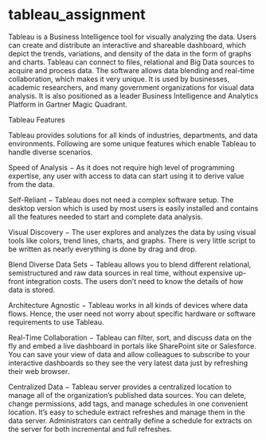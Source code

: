 # tableau_assignment
Tableau is a Business Intelligence tool for visually analyzing the data. Users can create and distribute an interactive and shareable dashboard, which depict the trends, variations, and density of the data in the form of graphs and charts. Tableau can connect to files, relational and Big Data sources to acquire and process data. The software allows data blending and real-time collaboration, which makes it very unique. It is used by businesses, academic researchers, and many government organizations for visual data analysis. It is also positioned as a leader Business Intelligence and Analytics Platform in Gartner Magic Quadrant.

Tableau Features

Tableau provides solutions for all kinds of industries, departments, and data environments. Following are some unique features which enable Tableau to handle diverse scenarios.

Speed of Analysis − As it does not require high level of programming expertise, any user with access to data can start using it to derive value from the data.

Self-Reliant − Tableau does not need a complex software setup. The desktop version which is used by most users is easily installed and contains all the features needed to start and complete data analysis.

Visual Discovery − The user explores and analyzes the data by using visual tools like colors, trend lines, charts, and graphs. There is very little script to be written as nearly everything is done by drag and drop.

Blend Diverse Data Sets − Tableau allows you to blend different relational, semistructured and raw data sources in real time, without expensive up-front integration costs. The users don’t need to know the details of how data is stored.

Architecture Agnostic − Tableau works in all kinds of devices where data flows. Hence, the user need not worry about specific hardware or software requirements to use Tableau.

Real-Time Collaboration − Tableau can filter, sort, and discuss data on the fly and embed a live dashboard in portals like SharePoint site or Salesforce. You can save your view of data and allow colleagues to subscribe to your interactive dashboards so they see the very latest data just by refreshing their web browser.

Centralized Data − Tableau server provides a centralized location to manage all of the organization’s published data sources. You can delete, change permissions, add tags, and manage schedules in one convenient location. It’s easy to schedule extract refreshes and manage them in the data server. Administrators can centrally define a schedule for extracts on the server for both incremental and full refreshes.
